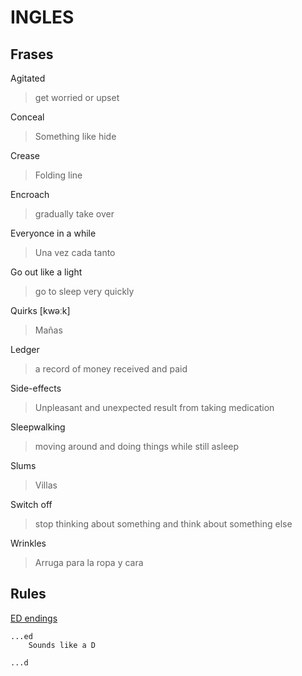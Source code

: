 # INGLES

## Frases

Agitated
> get worried or upset

Conceal
> Something like hide 

Crease
> Folding line

Encroach
> gradually take over

Everyonce in a while
> Una vez cada tanto

Go out like a light
> go to sleep very quickly

Quirks  [kwəːk]
> Mañas

Ledger   
> a record of money received and paid

Side-effects
> Unpleasant and unexpected result from taking medication

Sleepwalking
> moving around and doing things while still asleep

Slums
> Villas

Switch off
> stop thinking about something and think about something else

Wrinkles
> Arruga para la ropa y cara

## Rules

[ED endings](https://englishforeveryone.org/PDFs/Pronouncing%20ED%20endings.pdf)

    ...ed
        Sounds like a D

    ...d

